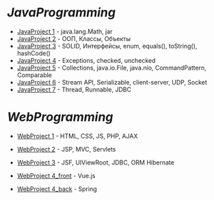 # _JavaProgramming_

- [JavaProject 1] - java.lang.Math, jar
- [JavaProject 2] - ООП, Классы, Объекты
- [JavaProject 3] - SOLID, Интерфейсы, enum, equals(), toString(), hashCode()
- [JavaProject 4] - Exceptions, checked, unchecked
- [JavaProject 5] - Collections, java.io.File, java.nio, CommandPattern, Comparable
- [JavaProject 6] - Stream API, Serializable, client-server, UDP, Socket
- [JavaProject 7] - Thread, Runnable, JDBC


# _WebProgramming_

- [WebProject 1] - HTML, CSS, JS, PHP, AJAX
- [WebProject 2] - JSP, MVC, Servlets
- [WebProject 3] - JSF, UIViewRoot, JDBC, ORM Hibernate
- [WebProject 4_front] - Vue.js
- [WebProject 4_back] - Spring



   [JavaProject 1]: <https://github.com/viladit/MyProjects/tree/main/JavaProgramming/JavaProject1>
   [JavaProject 2]: <https://github.com/viladit/MyProjects/tree/main/JavaProgramming/JavaProject2/Lab2/src>
   [JavaProject 3]: <https://github.com/viladit/MyProjects/tree/main/JavaProgramming/JavaProject3>
   [JavaProject 4]: <https://github.com/viladit/MyProjects/tree/main/JavaProgramming/JavaProject4>
   [JavaProject 5]: <https://github.com/viladit/MyProjects/tree/main/JavaProgramming/JavaProject5>
   [JavaProject 6]: <https://github.com/viladit/MyProjects/tree/main/JavaProgramming/JavaProject6>
   [JavaProject 7]: <https://github.com/viladit/MyProjects/tree/main/JavaProgramming/JavaProject7>
   
   [WebProject 1]: <https://github.com/viladit/MyProjects/tree/main/WebProgramming/WebProject1>
   [WebProject 2]: <https://github.com/viladit/MyProjects/tree/main/WebProgramming/WebProject2>
   [WebProject 3]: <https://github.com/viladit/MyProjects/tree/main/WebProgramming/WebProject3>
   [WebProject 4_front]: <https://github.com/viladit/MyProjects/tree/main/WebProgramming/WebProject4_front>
   [WebProject 4_back]: <https://github.com/viladit/MyProjects/tree/main/WebProgramming/WebProject4_backend>
   
